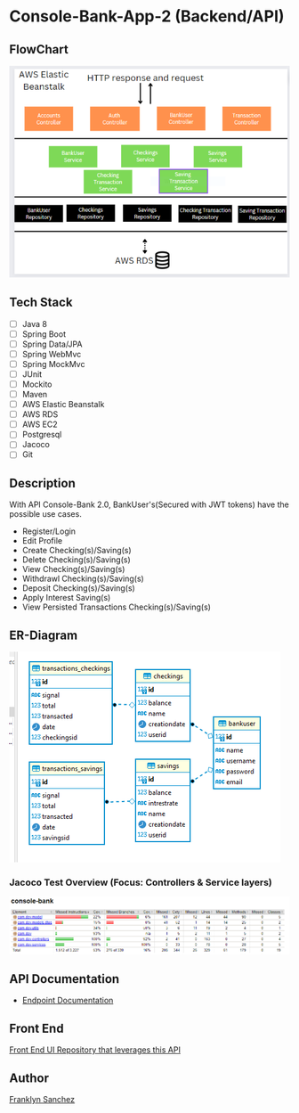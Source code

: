 # Console-Bank-App-2 (Backend/API)

## FlowChart
![FlowChart](Console-bank-flowchart.PNG)

## Tech Stack
- [ ] Java 8
- [ ] Spring Boot
- [ ] Spring Data/JPA
- [ ] Spring WebMvc
- [ ] Spring MockMvc
- [ ] JUnit
- [ ] Mockito
- [ ] Maven
- [ ] AWS Elastic Beanstalk
- [ ] AWS RDS
- [ ] AWS EC2
- [ ] Postgresql
- [ ] Jacoco
- [ ] Git 

## Description
With API Console-Bank 2.0, BankUser's(Secured with JWT tokens) have the possible use cases.

 - Register/Login
 - Edit Profile
 - Create Checking(s)/Saving(s)
 - Delete Checking(s)/Saving(s)
 - View Checking(s)/Saving(s)
 - Withdrawl Checking(s)/Saving(s)
 - Deposit Checking(s)/Saving(s)
 - Apply Interest Saving(s)
 - View Persisted Transactions Checking(s)/Saving(s)
 
## ER-Diagram
![ER-Diagram](console-bank-er.PNG)

### Jacoco Test Overview (Focus: Controllers & Service layers)
![Jacoco Test coverage for Controller/Service layers:](console-bank-jac.PNG)

## API Documentation
- [Endpoint Documentation](https://studio.apicur.io/preview?aid=76452)

## Front End
[Front End UI Repository that leverages this API](https://github.com/fsanche3/Console-Bank-2-Frontend)

## Author
[Franklyn Sanchez](https://github.com/fsanche3)
